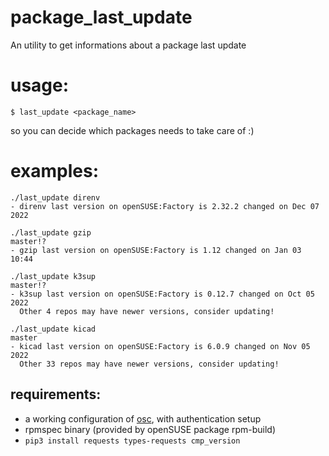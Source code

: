 # package_last_update
An utility to get informations about a package last update

# usage:
    $ last_update <package_name>

so you can decide which packages needs to take care of :)

# examples:
    ./last_update direnv                                                  
    - direnv last version on openSUSE:Factory is 2.32.2 changed on Dec 07 2022
    
    ./last_update gzip                                                                                                                      master!?
    - gzip last version on openSUSE:Factory is 1.12 changed on Jan 03 10:44

    ./last_update k3sup                                                                                                                      master!?
    - k3sup last version on openSUSE:Factory is 0.12.7 changed on Oct 05 2022
      Other 4 repos may have newer versions, consider updating!

    ./last_update kicad                                                                                                              master
    - kicad last version on openSUSE:Factory is 6.0.9 changed on Nov 05 2022
      Other 33 repos may have newer versions, consider updating!

## requirements:
- a working configuration of [osc](https://en.opensuse.org/openSUSE:OSC), with authentication setup
- rpmspec binary (provided by openSUSE package rpm-build)  
- `pip3 install requests types-requests cmp_version`


